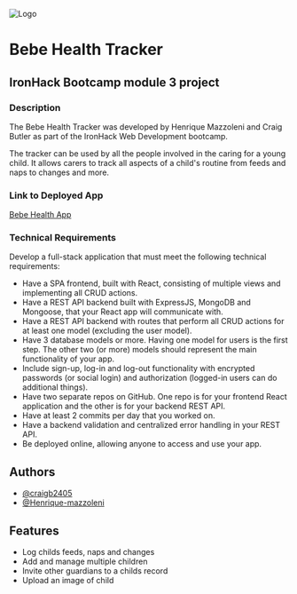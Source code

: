 
![Logo](https://bebe-health.netlify.app/assets/bebehealthlogo-607eb7d8.png)
# Bebe Health Tracker

## IronHack Bootcamp module 3 project

### Description

The Bebe Health Tracker was developed by Henrique Mazzoleni and Craig Butler as part of the IronHack Web Development bootcamp.

The tracker can be used by all the people involved in the caring for a young child. It allows carers to track all aspects of a child's routine from feeds and naps to changes and more.

### Link to Deployed App

[Bebe Health App](https://bebe-health.netlify.app/)

### Technical Requirements

Develop a full-stack application that must meet the following technical requirements:

- Have a SPA frontend, built with React, consisting of multiple views and implementing all CRUD actions.
- Have a REST API backend built with ExpressJS, MongoDB and Mongoose, that your React app will communicate with.
- Have a REST API backend with routes that perform all CRUD actions for at least one model (excluding the user model).
- Have 3 database models or more. Having one model for users is the first step. The other two (or more) models should represent the main functionality of your app.
- Include sign-up, log-in and log-out functionality with encrypted passwords (or social login) and authorization (logged-in users can do additional things).
- Have two separate repos on GitHub. One repo is for your frontend React application and the other is for your backend REST API.
- Have at least 2 commits per day that you worked on.
- Have a backend validation and centralized error handling in your REST API.
- Be deployed online, allowing anyone to access and use your app.




## Authors

- [@craigb2405](https://github.com/craigb2405)
- [@Henrique-mazzoleni](https://github.com/Henrique-mazzoleni)


## Features

- Log childs feeds, naps and changes
- Add and manage multiple children
- Invite other guardians to a childs record
- Upload an image of child




